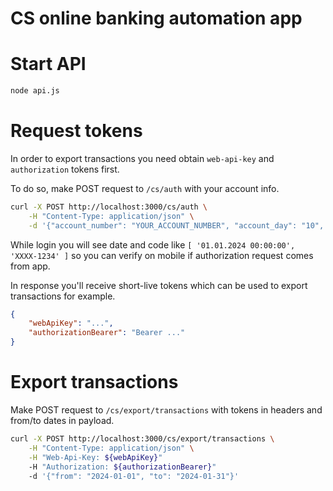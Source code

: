 # CS online banking automation app

# Start API

```bash
node api.js
```

# Request tokens

In order to export transactions you need obtain `web-api-key` and `authorization` tokens first.

To do so, make POST request to `/cs/auth` with your account info.

```bash
curl -X POST http://localhost:3000/cs/auth \
    -H "Content-Type: application/json" \
    -d '{"account_number": "YOUR_ACCOUNT_NUMBER", "account_day": "10", "account_month": "01"}'
```

While login you will see date and code like `[ '01.01.2024 00:00:00', 'XXXX-1234' ]` so you can verify on mobile if authorization request comes from app.

In response you'll receive short-live tokens which can be used to export transactions for example.

```json
{
    "webApiKey": "...",
    "authorizationBearer": "Bearer ..."
}
```

# Export transactions

Make POST request to `/cs/export/transactions` with tokens in headers and from/to dates in payload.

```bash
curl -X POST http://localhost:3000/cs/export/transactions \
    -H "Content-Type: application/json" \
    -H "Web-Api-Key: ${webApiKey}"
    -H "Authorization: ${authorizationBearer}"
    -d '{"from": "2024-01-01", "to": "2024-01-31"}'
```
